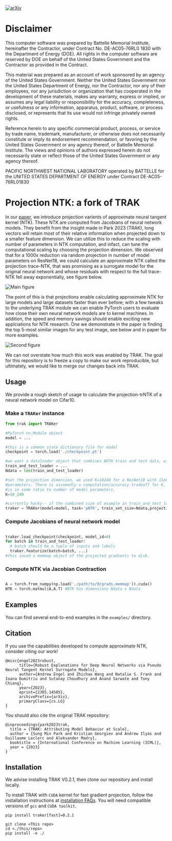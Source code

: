 [![arXiv](https://img.shields.io/badge/arXiv-2305.14585-b31b1b.svg?style=flat-square)](https://arxiv.org/abs/2305.14585)

# Disclaimer

This computer software was prepared by Battelle Memorial Institute, hereinafter the Contractor, under Contract No. DE-AC05-76RL0 1830 with the Department of Energy (DOE). All rights in the computer software are reserved by DOE on behalf of the United States Government and the Contractor as provided in the Contract. 

This material was prepared as an account of work sponsored by an agency of the United States Government. Neither the United States Government nor the United States Department of Energy, nor the Contractor, nor any of their employees, nor any jurisdiction or organization that has cooperated in the development of these materials, makes any warranty, express or implied, or assumes any legal liability or responsibility for the accuracy, completeness, or usefulness or any information, apparatus, product, software, or process disclosed, or represents that its use would not infringe privately owned rights.

Reference herein to any specific commercial product, process, or service by trade name, trademark, manufacturer, or otherwise does not necessarily constitute or imply its endorsement recommendation, or favoring by the United States Government or any agency thereof, or Battelle Memorial Institute. The views and opinions of authors expressed herein do not necessarily state or reflect those of the United States Government or any agency thereof.

PACIFIC NORTHWEST NATIONAL LABORATORY operated by BATTELLE for the UNITED STATES DEPARTMENT OF ENERGY under Contract DE-AC05-76RL01830


# Projection NTK: a fork of TRAK

In our [paper](https://arxiv.org/abs/2305.14585), we introduce projection varients of approximate neural tangent kernel (NTK).
These NTK are computed from Jacobians of neural network models. They benefit from the insight made
in Park 2023 (TRAK), long vectors will retain most of their relative information when projected down
to a smaller feature dimension. We can utilize this to reduce the scaling with number of parameters
in NTK computation, and infact, can tune the computational scaling by choosing the projection dimension.
We observed that for a 1000x reduction via random projection in number of model parameters on ResNet18,
we could calculate an approximate NTK called the projection trace-NTK, that was promising as a surrogate
model for the original neural network and whose residuals with respect to the full trace-NTK fell away
exponentially, see figure below.

![Main figure](/docs/assets/ResNet18_residuals.png)

The point of this is that projections enable calculating approximate NTK for large models and large datasets
faster than ever before; with a few tweaks to the underlying TRAK module we can enable PyTorch users to 
evaluate how close their own neural network models are to kernel machines. In addition, the speed and memory
savings should enable exciting new applciations for NTK research. One we demonstrate in the paper is finding
the top 5-most similar images for any test image, see below and in paper for more examples.

![Second figure](/docs/assets/5mostsimilar.png)

We can not overstate how much this work was enabled by TRAK. The goal for this repository is to freeze
a copy to make our work reproducible, but ultimately, we would like to merge our changes back into TRAK. 

## Usage

We provide a rough sketch of usage to calculate the projection-trNTK of a neural network model on Cifar10.

### Make a `TRAKer` instance

```python
from trak import TRAKer

#PyTorch nn.Module object
model = ...

#this is a common state dictionary file for model
checkpoint = torch.load('./checkpoint.pt') 

#we want a dataloader object that combines BOTH train and test data, with shuffle=False
train_and_test_loader = ...
Ndata = len(train_and_test_loader)

#set the projection dimension. we used K=10240 for a ResNet18 with 11e6 model
#parameters. There is assumedly a computation/accuracy tradeoff for K, that probably
#is in some ratio to number of model parameters. 
K=10_240

#currently hacky-- if the combined size of example in train_and_test_loader = ABC then:
traker = TRAKer(model=model, task='pNTK', train_set_size=Ndata,projection_dim=K)
```

### Compute Jacobians of neural network model

```python

traker.load_checkpoint(checkpoint, model_id=0)
for batch in train_and_test_loader:
  # batch should be a tuple of inputs and labels
  traker.featurize(batch=batch, ...)
#this saved a memmap object of the projected gradients to disk.
```

### Compute NTK via Jacobian Contraction

```python

A = torch.from_numpy(np.load('./path/to/0/grads.memmap')).cuda()
NTK = torch.matmul(A,A.T) #NTK has dimensions Ndata x Ndata
```


## Examples
You can find several end-to-end examples in the `examples/` directory.

## Citation
If you use the capabilities developed to compute approximate NTK, consider citing our work!
```
@misc{engel2023robust,
      title={Robust Explanations for Deep Neural Networks via Pseudo Neural Tangent Kernel Surrogate Models}, 
      author={Andrew Engel and Zhichao Wang and Natalie S. Frank and Ioana Dumitriu and Sutanay Choudhury and Anand Sarwate and Tony Chiang},
      year={2023},
      eprint={2305.14585},
      archivePrefix={arXiv},
      primaryClass={cs.LG}
}
```
You should also cite the original TRAK repository:
```
@inproceedings{park2023trak,
  title = {TRAK: Attributing Model Behavior at Scale},
  author = {Sung Min Park and Kristian Georgiev and Andrew Ilyas and Guillaume Leclerc and Aleksander Madry},
  booktitle = {International Conference on Machine Learning (ICML)},
  year = {2023}
}
```

## Installation

We advise installing TRAK V0.2.1, then clone our repository and install locally.

To install TRAK with `CUDA` kernel for fast gradient projection, follow the installation instructions at
[installation FAQs](https://trak.readthedocs.io/en/latest/install.html). You will need compatible versions
of `gcc` and `CUDA toolkit`. 

```
pip install traker[fast]=0.2.1

git clone <This repo>
cd <./this/repo>
pip install -e ./
```